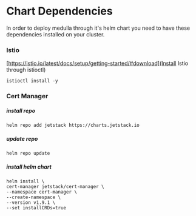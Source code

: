 
# Chart Dependencies

In order to deploy medulla through it's helm chart you need to have these dependencies installed on your cluster.

### Istio

[https://istio.io/latest/docs/setup/getting-started/#download](Install Istio through istioctl)

    istioctl install -y

### Cert Manager

##### install repo
    helm repo add jetstack https://charts.jetstack.io


##### update repo
    helm repo update


##### install helm chart
    helm install \
    cert-manager jetstack/cert-manager \
    --namespace cert-manager \
    --create-namespace \
    --version v1.9.1 \
    --set installCRDs=true

